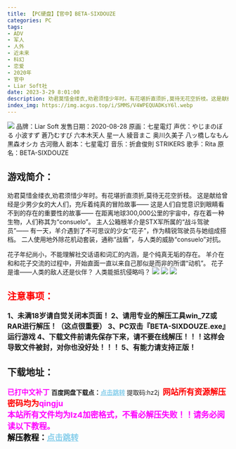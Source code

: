 ```yaml
---
title: 【PC硬盘】【官中】BETA-SIXDOUZE
categories: PC
tags:
- ADV
- 军人
- 人外
- 近未来
- 科幻
- 恋爱
- 2020年
- 官中
- Liar Soft社
date: 2023-3-29 8:01:00
description: 劝君莫惜金缕衣,劝君须惜少年时。有花堪折直须折,莫待无花空折枝。这是献给曾经是少男少女的大人们，充斥着纯真的冒险故事——
index_img: https://img.acgus.top/i/SMMS/V4WPEQUADKsY6l.webp
---
```

![](https://img.acgus.top/i/SMMS/V4WPEQUADKsY6l.webp)
品牌：Liar Soft
发售日期：2020-08-28
原画：七星電灯
声优：やじまのぼる 小波すず 蒼乃むすび 六本木天人 星一人 綾音まこ 奥川久美子 八ッ橋しなもん 黒森オシカ 古河徹人
剧本：七星電灯
音乐：折倉俊則 STRIKERS
歌手：Rita
原名：BETA-SIXDOUZE

## 游戏简介：
劝君莫惜金缕衣,劝君须惜少年时。有花堪折直须折,莫待无花空折枝。
这是献给曾经是少男少女的大人们，充斥着纯真的冒险故事——
这是人们自觉意识到眼睛看不到的存在的重要性的故事——
在距离地球300,000公里的宇宙中，存在着一种生物，人们称其为“consuelo”。
主人公箱根羊介是STX军所属的“战斗驾驶员”——
有一天，羊介遇到了不可思议的少女“花子”，作为精锐驾驶员与她组成搭档。
二人使用地外除花机动套装，通称“战盾”，与人类的威胁“consuelo”对抗。

花子年纪尚小，不能理解社交话语和词汇的内涵，是个纯真无垢的存在。
羊介在和和花子交流的过程中，开始直面一直以来自己那似是而非的所谓“动机”。
花子是谁——人类的敌人还是伙伴？
人类能抵抗侵略吗？
![](https://img.acgus.top/i/SMMS/N63bhEF8e5k1SmI.webp)
![](https://img.acgus.top/i/SMMS/W3zJaPpFqEr1UXs.webp)
![](https://img.acgus.top/i/SMMS/WNz51imdCYSXqJ.webp)





## <font color=#FF0000 >注意事项：</font>
<font size=3><b>1、未满18岁请自觉关闭本页面！
2、请用专业的解压工具win_7Z或RAR进行解压！（这点很重要）
3、PC双击『BETA-SIXDOUZE.exe』运行游戏
4、下载文件前请先保存下来，请不要在线解压！！！这样会导致文件被封，对你也没好处！！！
5、有能力请支持正版！</b></font>

## 下载地址：
<font color=#FF00FF size=3><b>已打中文补丁</b></font>
<b>百度网盘下载点：</b><a href="https://pan.baidu.com/s/1sZjKPQgC58ort2ZaO2frwQ?pwd=hz2j" style="color: #87CEEB;"><b>点击跳转</b></a> 提取码:hz2j
<a style="padding: 0" href="https://post.qingju.org/AD/"><img style="max-width:100%" src="https://img.acgus.top/i/2024/07/478f689b8021d8d499ab43d21acf137a.gif" alt=""></a>
<b><font color=#FF0000 size=4>网站所有资源解压密码均为</b></font><b><font color=#FF00FF size=4>qingju</font><font color=#FF0000 ></font></b><br><b><font color=#FF00FF size=4>本站所有文件均为lz4加密格式，不看必解压失败！！请务必阅读以下教程。</b></font><br><b><font color=#000 size=4>解压教程：</b><a href="https://post.qingju.org/tutorial/000/" style="color: #87CEEB;"><b>点击跳转</b></a>